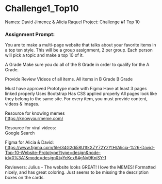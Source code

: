 # Challenge1_Top10
Names: David Jimenez & Alicia Raquel
Project: Challenge #1 Top 10

<h3>Assignment Prompt:</h3>
You are to make a multi-page website that talks about your favorite items in a top ten style. This will be a group assignment, 2 per group. Each person will pick a topic and make a top 10 of it.

A Grade
Make sure you do all of the B Grade in order to qualify for the A Grade.

Provide Review Videos of all items. 
All items in B Grade
B Grade

Must have approved Prototype made with Figma
Have at least 3 pages linked properly
Uses Bootstrap
Has CSS applied properly
All pages look like they belong to the same site.
For every item, you must provide content, videos & Images.

Resource for knowing memes <br>
https://knowyourmeme.com/
<br>

Resource for viral videos: <br>
Google Search <br>

Figma for Alicia & David: <br>
https://www.figma.com/file/34G2di58U1tkXZY72YzYtH/Alicia-%26-David-Top-10-Website-Prototype?type=design&node-id=0%3A1&mode=design&t=YcKcx64gNv9KniSY-1

Reviewers:
Julius - The website looks GREAT! I love the MEMES! Formatted nicely, and has great coloring. Just seems to be missing the description boxes on the cards. 
